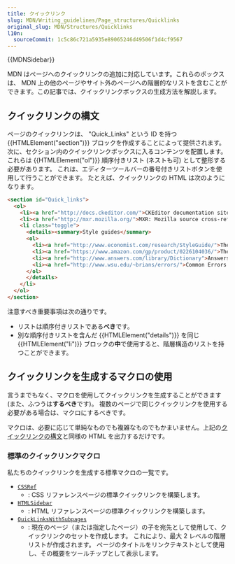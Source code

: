 ```yaml
---
title: クイックリンク
slug: MDN/Writing_guidelines/Page_structures/Quicklinks
original_slug: MDN/Structures/Quicklinks
l10n:
  sourceCommit: 1c5c86c721a5935e89065246d49506f1d4cf9567
---
```


{{MDNSidebar}}

MDN はページへのクイックリンクの追加に対応しています。これらのボックスは、 MDN 上の他のページやサイト外のページへの階層的なリストを含むことができます。この記事では、クイックリンクボックスの生成方法を解説します。

## クイックリンクの構文

ページのクイックリンクは、 "Quick_Links" という ID を持つ {{HTMLElement("section")}} ブロックを作成することによって提供されます。
次に、セクション内のクイックリンクボックスに入るコンテンツを配置します。
これらは {{HTMLElement("ol")}} 順序付きリスト (ネストも可) として整形する必要があります。
これは、エディターツールバーの番号付きリストボタンを使用して行うことができます。
たとえば、クイックリンクの HTML は次のようになります。

```html
<section id="Quick_links">
  <ol>
    <li><a href="http://docs.ckeditor.com/">CKEditor documentation site</a></li>
    <li><a href="http://mxr.mozilla.org/">MXR: Mozilla source cross-reference</a></li>
    <li class="toggle">
      <details><summary>Style guides</summary>
      <ol>
        <li><a href="http://www.economist.com/research/StyleGuide/">The Economist style guide</a></li>
        <li><a href="https://www.amazon.com/gp/product/0226104036/">The Chicago manual of style</a></li>
        <li><a href="http://www.answers.com/library/Dictionary">Answers.com dictionary</a></li>
        <li><a href="http://www.wsu.edu/~brians/errors/">Common Errors in English</a></li>
      </ol>
      </details>
    </li>
  </ol>
</section>
```

注意すべき重要事項は次の通りです。

- リストは順序付きリストである**べき**です。
- 別な順序付きリストを含んだ {{HTMLElement("details")}} を同じ {{HTMLElement("li")}} ブロックの**中**で使用すると、階層構造のリストを持つことができます。

## クイックリンクを生成するマクロの使用

言うまでもなく、マクロを使用してクイックリンクを生成することができます (また、ふつうは**するべき**です)。
複数のページで同じクイックリンクを使用する必要がある場合は、マクロにするべきです。

マクロは、必要に応じて単純なものでも複雑なものでもかまいません。上記の[クイックリンクの構文](#クイックリンクの構文)と同様の HTML を出力するだけです。

### 標準のクイックリンクマクロ

私たちのクイックリンクを生成する標準マクロの一覧です。

- [`CSSRef`](https://github.com/mdn/yari/blob/main/kumascript/macros/CSSRef.ejs)
  - : CSS リファレンスページの標準クイックリンクを構築します。
- [`HTMLSidebar`](https://github.com/mdn/yari/blob/main/kumascript/macros/HTMLSidebar.ejs)
  - : HTML リファレンスページの標準クイックリンクを構築します。
- [`QuickLinksWithSubpages`](https://github.com/mdn/yari/blob/main/kumascript/macros/QuickLinksWithSubpages.ejs)
  - : 現在のページ（または指定したページ）の子を宛先として使用して、クイックリンクのセットを作成します。
    これにより、最大 2 レベルの階層リストが作成されます。
    ページのタイトルをリンクテキストとして使用し、その概要をツールチップとして表示します。

